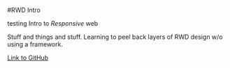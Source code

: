 #RWD Intro


testing
Intro to _Responsive_ web

Stuff and things and stuff. Learning to peel back layers of RWD design w/o using a framework.

[Link to GitHub](https://github.com/)
